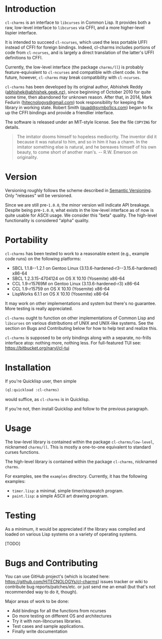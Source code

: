 
Introduction
============

`cl-charms` is an interface to `libcurses` in Common Lisp. It provides
both a raw, low-level interface to `libcurses` via CFFI, and a more
higher-level lispier interface.

It is intended to succeed `cl-ncurses`, which used the less portable
UFFI instead of CFFI for foreign bindings. Indeed, cl-charms includes
portions of code from `cl-ncurses`, and is largely a direct
translation of the latter's UFFI definitions to CFFI.

Currently, the low-level interface (the package `charms/ll`) is
probably feature-equivalent to `cl-ncurses` and compatible with client
code. In the future, however, `cl-charms` may break compatibility with
`cl-ncurses`.

`cl-charms` has been developed by its original author, Abhishek Reddy
(abhishek@abhishek.geek.nz), since beginning of October 2010 for quite
some time, then abandoned for unknown reason. After that, in 2014,
Mark Fedurin (hitecnologys@gmail.com) took responsibility for keeping
the library in working state. Robert Smith (quad@symbo1ics.com) began
to fix up the CFFI bindings and provide a friendlier interface.

The software is released under an MIT-style license. See the file
`COPYING` for details.

>    The imitator dooms himself to hopeless mediocrity. The
>    inventor did it because it was natural to him, and so in him
>    it has a charm. In the imitator something else is natural, and
>    he bereaves himself of his own beauty, to come short of
>    another man's.
          -- R.W. Emerson on originality.

Version
=======

Versioning roughly follows the scheme described in
[Semantic Versioning](http://semver.org/). Only "releases" will be
versioned.

Since we are still pre-`1.0.0`, the minor version will indicate API
breakage. Despite being pre-`1.0.0`, what exists in the low-level
interface as of now is quite usable for ASCII usage. We consider this
"beta" quality. The high-level functionality is considered "alpha"
quality.


Portability
===========

`cl-charms` has been tested to work to a reasonable extent (e.g.,
example code runs) on the following platforms:

* SBCL 1.1.8--1.2.1 on Gentoo Linux (3.13.6-hardened-r3--3.15.6-hardened) x86-64
* SBCL 1.2.3.15-4704124 on OS X 10.10 (Yosemite) x86-64
* CCL 1.9-r15769M on Gentoo Linux (3.13.6-hardened-r3) x86-64
* CCL 1.9-r15759 on OS X 10.10 (Yosemite) x86-64
* LispWorks 6.1.1 on OS X 10.10 (Yosemite) x86-64

It may work on other implementations and system but there's no
guarantee. More testing is really appreciated.

`cl-charms` ought to function on other implementations of Common Lisp
and `libcurses` on various distributions of UNIX and UNIX-like
systems. See the section on Bugs and Contributing below for how to
help test and realize this.

`cl-charms` is supposed to be only bindings along with a separate,
no-frills interface atop: nothing more, nothing less. For
full-featured TUI see: https://bitbucket.org/naryl/cl-tui


Installation
============

If you're Quicklisp user, then simple
```lisp
(ql:quickload :cl-charms)
```
would suffice, as `cl-charms` is in Quicklisp.

If you're not, then install Quicklisp and follow to the previous
paragraph.


Usage
=====

The low-level library is contained within the package
`cl-charms/low-level`, nicknamed `charms/ll`. This is mostly a
one-to-one equivalent to standard curses functions.

The high-level library is contained within the package `cl-charms`,
nicknamed `charms`.

For examples, see the `examples` directory. Currently, it has the
following examples:

* `timer.lisp`: a minimal, simple timer/stopwatch program.
* `paint.lisp`: a simple ASCII art drawing program.

Testing
=======

As a minimum, it would be appreciated if the library was compiled and
loaded on various Lisp systems on a variety of operating systems.

[TODO]


Bugs and Contributing
=====================

You can use GitHub project's (which is located here:
https://github.com/HiTECNOLOGYs/cl-charms) issues tracker or wiki to contribute
bug reports/patches/etc. or just send me an email (but that's not recommended
way to do it, though).

Major areas of work to be done:

* Add bindings for all the functions from ncurses
* Do more testing on different OS and architectures
* Try it with non-libncurses libraries.
* Test cases and sample applications.
* Finally write documentation
